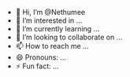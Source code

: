 - 👋 Hi, I’m @Nethumee
- 👀 I’m interested in ...
- 🌱 I’m currently learning ...
- 💞️ I’m looking to collaborate on ...
- 📫 How to reach me ...
- 😄 Pronouns: ...
- ⚡ Fun fact: ...

<!---
Nethumee/Nethumee is a ✨ special ✨ repository because its `README.md` (this file) appears on your GitHub profile.
You can click the Preview link to take a look at your changes.
--->
